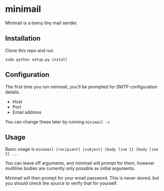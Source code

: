 # minimail

Minimail is a teeny tiny mail sender.

## Installation

Clone this repo and run

    sudo python setup.py install

## Configuration

The first time you run minimail, you'll be prompted for SMTP configuration details.

* Host
* Port
* Email address

You can change these later by running `minimail -c`

## Usage

Basic usage is `minimail [recipient] [subject] [body line 1] [body line 2] ...`

You can leave off arguments, and minimail will prompt for them, however multiline
bodies are currently only possible as initial arguments.

Minimail will then prompt for your email password. This is never stored, but
you should check the source to verify that for yourself.
